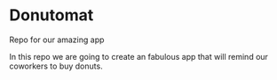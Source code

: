 # Donutomat
Repo for our amazing app

In this repo we are going to create an fabulous app that will remind our coworkers to buy donuts.
